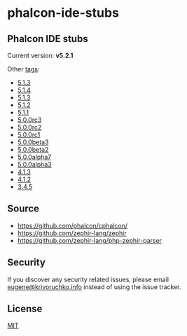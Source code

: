 # phalcon-ide-stubs

## Phalcon IDE stubs

Current version: **v5.2.1**

Other [tags](https://github.com/FlexIDK/phalcon-ide-stubs/tags):

- [5.1.3](https://github.com/FlexIDK/phalcon-ide-stubs/tree/5.2.1)
- [5.1.4](https://github.com/FlexIDK/phalcon-ide-stubs/tree/5.1.4)
- [5.1.3](https://github.com/FlexIDK/phalcon-ide-stubs/tree/5.1.3)
- [5.1.2](https://github.com/FlexIDK/phalcon-ide-stubs/tree/5.1.2)
- [5.1.1](https://github.com/FlexIDK/phalcon-ide-stubs/tree/5.1.1)
- [5.0.0rc3](https://github.com/FlexIDK/phalcon-ide-stubs/tree/5.0.0rc3)
- [5.0.0rc2](https://github.com/FlexIDK/phalcon-ide-stubs/tree/5.0.0rc2)
- [5.0.0rc1](https://github.com/FlexIDK/phalcon-ide-stubs/tree/5.0.0rc1)
- [5.0.0beta3](https://github.com/FlexIDK/phalcon-ide-stubs/releases/tag/5.0.0beta3)
- [5.0.0beta2](https://github.com/FlexIDK/phalcon-ide-stubs/releases/tag/5.0.0beta2)
- [5.0.0alpha7](https://github.com/FlexIDK/phalcon-ide-stubs/releases/tag/5.0.0alpha7)
- [5.0.0alpha3](https://github.com/FlexIDK/phalcon-ide-stubs/tree/5.0.0alpha3)
- [4.1.3](https://github.com/FlexIDK/phalcon-ide-stubs/tree/4.1.3)
- [4.1.2](https://github.com/FlexIDK/phalcon-ide-stubs/tree/4.1.2)
- [3.4.5](https://github.com/FlexIDK/phalcon-ide-stubs/tree/3.4.5)

## Source

- https://github.com/phalcon/cphalcon/
- https://github.com/zephir-lang/zephir
- https://github.com/zephir-lang/php-zephir-parser

## Security

If you discover any security related issues, please email [eugene@krivoruchko.info](mailto:eugene@krivoruchko.info) instead of using the issue tracker.

## License

[MIT](https://github.com/FlexIDK/phalcon-ide-stubs/blob/master/LICENSE)